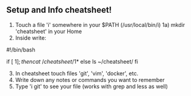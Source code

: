 ## Setup and Info cheatsheet! ##

1) Touch a file 'i' somewhere in your $PATH (/usr/local/bin/i)
1a) mkdir 'cheatsheet' in your Home
2) Inside write:

#!/bin/bash

if [ $1 ]; then
  cat ~/cheatsheet/$1*
  else
    ls ~/cheatsheet/
  fi

3) In cheatsheet touch files 'git', 'vim', 'docker', etc.
4) Write down any notes or commands you want to remember
5) Type 'i git' to see your file (works with grep and less as well)
